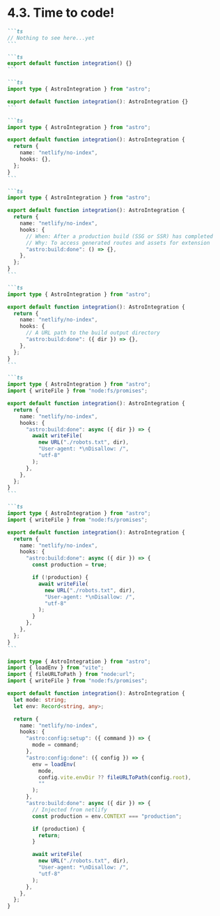 # 4.3. Time to code!

````md magic-move
```ts
// Nothing to see here...yet
```

```ts
export default function integration() {}
```

```ts
import type { AstroIntegration } from "astro";

export default function integration(): AstroIntegration {}
```

```ts
import type { AstroIntegration } from "astro";

export default function integration(): AstroIntegration {
  return {
    name: "netlify/no-index",
    hooks: {},
  };
}
```

```ts
import type { AstroIntegration } from "astro";

export default function integration(): AstroIntegration {
  return {
    name: "netlify/no-index",
    hooks: {
      // When: After a production build (SSG or SSR) has completed
      // Why: To access generated routes and assets for extension
      "astro:build:done": () => {},
    },
  };
}
```

```ts
import type { AstroIntegration } from "astro";

export default function integration(): AstroIntegration {
  return {
    name: "netlify/no-index",
    hooks: {
      // A URL path to the build output directory
      "astro:build:done": ({ dir }) => {},
    },
  };
}
```

```ts
import type { AstroIntegration } from "astro";
import { writeFile } from "node:fs/promises";

export default function integration(): AstroIntegration {
  return {
    name: "netlify/no-index",
    hooks: {
      "astro:build:done": async ({ dir }) => {
        await writeFile(
          new URL("./robots.txt", dir),
          "User-agent: *\nDisallow: /",
          "utf-8"
        );
      },
    },
  };
}
```

```ts
import type { AstroIntegration } from "astro";
import { writeFile } from "node:fs/promises";

export default function integration(): AstroIntegration {
  return {
    name: "netlify/no-index",
    hooks: {
      "astro:build:done": async ({ dir }) => {
        const production = true;

        if (!production) {
          await writeFile(
            new URL("./robots.txt", dir),
            "User-agent: *\nDisallow: /",
            "utf-8"
          );
        }
      },
    },
  };
}
```
````

<!-- TODO: RESULT -->

```ts
import type { AstroIntegration } from "astro";
import { loadEnv } from "vite";
import { fileURLToPath } from "node:url";
import { writeFile } from "node:fs/promises";

export default function integration(): AstroIntegration {
  let mode: string;
  let env: Record<string, any>;

  return {
    name: "netlify/no-index",
    hooks: {
      "astro:config:setup": ({ command }) => {
        mode = command;
      },
      "astro:config:done": ({ config }) => {
        env = loadEnv(
          mode,
          config.vite.envDir ?? fileURLToPath(config.root),
          ""
        );
      },
      "astro:build:done": async ({ dir }) => {
        // Injected from netlify
        const production = env.CONTEXT === "production";

        if (production) {
          return;
        }

        await writeFile(
          new URL("./robots.txt", dir),
          "User-agent: *\nDisallow: /",
          "utf-8"
        );
      },
    },
  };
}
```
